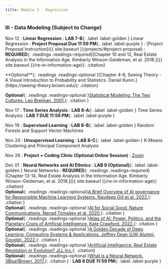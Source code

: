 ```yaml
---
title: Module 3 - Regression
---
```

<h3 style="text-align: left; font-weight: bold;">III - Data Modeling (Subject to Change)</h3> 

Nov 12
: **Linear Regression**
: **LAB 7-B**{: .label .label-golden } Linear Regression
: **Project Proposal Due 11:59 PM**{: .label .label-purple }
    : [Project Proposal Instruction]({{ site.baseurl }}/projects/#project-proposal)
: <!-- Readings --> **REQUIRED**{: .readings .readings-required}[Chapter 10 and 12, Real Estate Analysis in the Information Age. Kimberly Winson-Geideman, et al. 2018.]({{ site.baseurl }}/re-in-information-age){: .citation}  <br>
<!-- Readings --> **Optional**{: .readings .readings-optional }[Chapter 4-6, Seeing Theory - A Visual Introduction to Probability and Statistics. Daniel Kunin.](https://seeing-theory.brown.edu){: .citation} <br>
**Optional**{: .readings .readings-optional }[Statistical Modeling: The Two Cultures. Leo Breiman. 2001.](https://projecteuclid.org/journals/statistical-science/volume-16/issue-3/Statistical-Modeling--The-Two-Cultures-with-comments-and-a/10.1214/ss/1009213726.full){: .citation }

Nov 17
: **Time Series Analysis**
: **LAB 8-A**{: .label .label-golden } Time Series Analysis
: **LAB 7 DUE 11:59 PM**{: .label .label-purple }


Nov 19
: **Supervised Learning**
: **LAB 8-B**{: .label .label-golden } Random Forests and Support Vector Machines

Nov 24
: **Unsupervised Learning**
: **LAB 8-C**{: .label .label-golden } K-Means Clustering and Principal Component Analysis

Nov 26
: **Project + Coding Clinic (Optional Online Session)**
  : [Zoom]()

Dec 01
: **Neural Networks and AI Ethnics**
: **LAB 9 (Optional)**{: .label .label-golden } Neural Networks
: <!-- Readings --> **REQUIRED**{: .readings .readings-required}[Chapter 13-14, Real Estate Analysis in the Information Age. Kimberly Winson-Geideman, et al. 2018.]({{ site.baseurl }}/re-in-information-age){: .citation}  <br>
**Optional**{: .readings .readings-optional}[A Brief Overview of AI governance for Responsible Machine Learning Systems. Navdeep Gill et al. 2022.](https://arxiv.org/abs/2211.13130){: .citation } <br>
**Optional**{: .readings .readings-optional }[AI for Social Good. Nature Communications. Nenad Tomašev et al. 2020.](https://doi.org/10.1038/s41467-020-15871-z){: .citation }<br>
**Optional**{: .readings .readings-optional }[Atlas of AI: Power, Politics, and the Planetary Costs of Artificial Intelligence. Kate Crawford. 2022.](https://yalebooks.yale.edu/book/9780300264630/atlas-of-ai/){: .citation } <br>
**Optional**{: .readings .readings-optional }[A Golden Decade of Deep Learning: Computing Systems & Applications. Jeffrey Dean (UW Alumni, Google). 2022.](https://direct.mit.edu/daed/article/151/2/58/110623/A-Golden-Decade-of-Deep-Learning-Computing-Systems){: .citation }<br>
**Optional**{: .readings .readings-optional }[Artificial Intelligence: Real Estate Revolution or Evolution? JLL Inc.](https://www.jll.com/en-us/insights/artificial-intelligence-and-its-implications-for-real-estate){: .citation} <br>
**Optional**{: .readings .readings-optional }[What is a Neural Network. 3Blue1Brown. 2017.](https://www.youtube.com/watch?v=aircAruvnKk&list=PLZHQObOWTQDNU6R1_67000Dx_ZCJB-3pi){: .citation } 
: **LAB 8 DUE 11:59 PM**{: .label .label-purple } 
